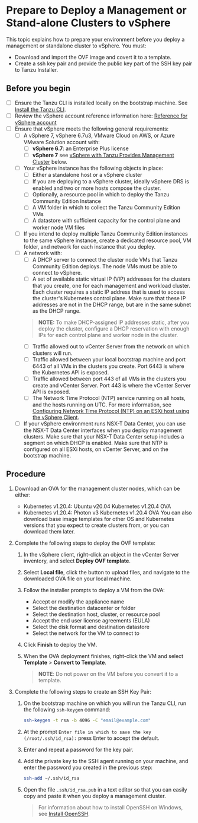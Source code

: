 # Prepare to Deploy a Management or Stand-alone Clusters to vSphere

This topic explains how to prepare your environment before you deploy a management or standalone cluster to vSphere. You must:

* Download and import the OVF image and covert it to a template.
* Create a ssh key pair and provide the public key part of the SSH key pair to Tanzu Installer.

## Before you begin

* [ ] Ensure the Tanzu CLI is installed locally on the bootstrap machine. See [Install the Tanzu CLI](installation-cli.md).
* [ ] Review the vSphere account reference information here: [Reference for vSphere account](ref-vsphere.md)
* [ ] Ensure that vSphere meets the following general requirements:
  * [ ] A vSphere 7, vSphere 6.7u3, VMware Cloud on AWS, or Azure VMware Solution account with:
    * [ ] **vSphere 6.7**: an Enterprise Plus license
    * [ ] **vSphere 7** see [vSphere with Tanzu Provides Management Cluster](#mc-vsphere7) below.
  * [ ] Your vSphere instance has the following objects in place:
    * [ ] Either a standalone host or a vSphere cluster
    * [ ] If you are deploying to a vSphere cluster, ideally vSphere DRS is enabled and two or more hosts compose the cluster.
    * [ ] Optionally, a resource pool in which to deploy the Tanzu Community Edition Instance
    * [ ] A VM folder in which to collect the Tanzu Community Edition VMs
    * [ ] A datastore with sufficient capacity for the control plane and worker node VM files
  * [ ] If you intend to deploy multiple Tanzu Community Edition instances to the same vSphere instance, create a dedicated resource pool, VM folder, and network for each instance that you deploy.
  * [ ] A network with:
    * [ ] A DHCP server to connect the cluster node VMs that Tanzu Community Edition deploys. The node VMs must be able to connect to vSphere.
    * [ ] A set of available static virtual IP (VIP) addresses for the clusters that you create,  one for each management and workload cluster. Each cluster requires a static IP address that is used to access the cluster's Kubernetes control plane. Make sure that these IP addresses are not in the DHCP range, but are in the same subnet as the DHCP range.
    > **NOTE:** To make DHCP-assigned IP addresses static, after you deploy the cluster, configure a DHCP reservation with enough IPs for each control plane and worker node in the cluster.
    * [ ] Traffic allowed out to vCenter Server from the network on which clusters will run.
    * [ ] Traffic allowed between your local bootstrap machine and port 6443 of all VMs in the clusters you create. Port 6443 is where the Kubernetes API is exposed.
    * [ ] Traffic allowed between port 443 of all VMs in the clusters you create and vCenter Server. Port 443 is where the vCenter Server API is exposed.
    <!--- Traffic allowed between your local bootstrap machine out to the image repositories listed in the management cluster Bill of Materials (BoM) file, over port 443, for TCP. The BoM file is under `~/.tanzu/tkg/bom/` and its name includes the Tanzu Community Edition version, for example `bom-1.3.0+vmware.1.yaml` for v1.3.0.-->
    * [ ] The Network Time Protocol (NTP) service running on all hosts, and the hosts running on UTC. For more information, see [Configuring Network Time Protocol (NTP) on an ESXi host using the vSphere Client](https://kb.vmware.com/s/article/57147).
  * [ ] If your vSphere environment runs NSX-T Data Center, you can use the NSX-T Data Center interfaces when you deploy management clusters. Make sure that your NSX-T Data Center setup includes a segment on which DHCP is enabled. Make sure that NTP is configured on all ESXi hosts, on vCenter Server, and on the bootstrap machine.

## Procedure

1. Download an OVA for the management cluster nodes, which can be either:

   * Kubernetes v1.20.4: Ubuntu v20.04 Kubernetes v1.20.4 OVA
   * Kubernetes v1.20.4: Photon v3 Kubernetes v1.20.4 OVA
    You can also download base image templates for other OS and Kubernetes versions that you expect to create clusters from, or you can download them later.

1. Complete the following steps to deploy the OVF template:
   1. In the vSphere client, right-click an object in the vCenter Server inventory, and select **Deploy OVF template**.
   1. Select **Local file**, click the button to upload files, and navigate to the downloaded OVA file on your local machine.
   1. Follow the installer prompts to deploy a VM from the OVA:

      * Accept or modify the appliance name
      * Select the destination datacenter or folder
      * Select the destination host, cluster, or resource pool
      * Accept the end user license agreements (EULA)
      * Select the disk format and destination datastore
      * Select the network for the VM to connect to

   1. Click **Finish** to deploy the VM.
   1. When the OVA deployment finishes, right-click the VM and select **Template** > **Convert to Template**.

      > **NOTE**: Do not power on the VM before you convert it to a template.

1. Complete the following steps to create an SSH Key Pair:

   1. On the bootstrap machine on which you will run the Tanzu CLI, run the following `ssh-keygen` command:

      ```sh
      ssh-keygen -t rsa -b 4096 -C "email@example.com"
      ```

   1. At the prompt `Enter file in which to save the key (/root/.ssh/id_rsa):` press Enter to accept the default.
   1. Enter and repeat a password for the key pair.
   1. Add the private key to the SSH agent running on your machine, and enter the password you created in the previous step:

      ```sh
      ssh-add ~/.ssh/id_rsa
      ```

   1. Open the file `.ssh/id_rsa.pub` in a text editor so that you can easily copy and paste it when you deploy a management cluster.

      > For information about how to install OpenSSH on Windows, see [Install OpenSSH](https://docs.microsoft.com/en-us/windows-server/administration/openssh/openssh_install_firstuse).
